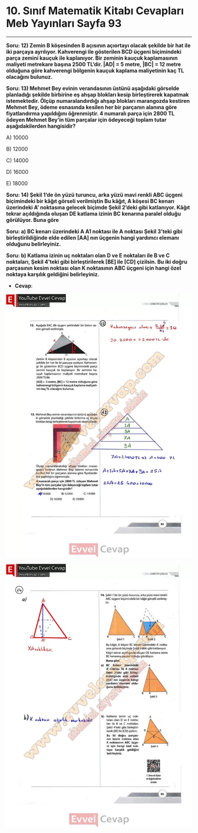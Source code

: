 # 10. Sınıf Matematik Kitabı Cevapları Meb Yayınları Sayfa 93

---

**Soru: 12) Zemin B köşesinden B açısının açıortayı olacak şekilde bir hat ile iki parçaya ayrılıyor. Kahverengi ile gösterilen BCD üçgeni biçimindeki parça zemini kauçuk ile kaplanıyor. Bir zeminin kauçuk kaplamasının maliyeti metrekare başına 2500 TL’dir. |AD| = 5 metre, |BC| = 12 metre olduğuna göre kahverengi bölgenin kauçuk kaplama maliyetinin kaç TL olacağını bulunuz.**

**Soru: 13) Mehmet Bey evinin verandasının üstünü aşağıdaki görselde planladığı şekilde birbirine eş ahşap blokları kesip birleştirerek kapatmak istemektedir. Ölçüp numaralandırdığı ahşap blokları marangozda kestiren Mehmet Bey, ödeme esnasında kesilen her bir parçanın alanına göre fiyatlandırma yapıldığını öğrenmiştir. 4 numaralı parça için 2800 TL ödeyen Mehmet Bey’in tüm parçalar için ödeyeceği toplam tutar aşağıdakilerden hangisidir?**

A) 10000

 B) 12000

 C) 14000

 D) 16000

 E) 18000

**Soru: 14) Şekil 1’de ön yüzü turuncu, arka yüzü mavi renkli ABC üçgeni biçimindeki bir kâğıt görseli verilmiştin Bu kâğıt, A köşesi BC kenarı üzerindeki A’ noktasına gelecek biçimde Şekil 2’deki gibi katlanıyor. Kâğıt tekrar açıldığında oluşan DE katlama izinin BC kenarına paralel olduğu görülüyor. Buna göre**

**Soru: a) BC kenarı üzerindeki A A1 noktası ile A noktası Şekil 3’teki gibi birleştirildiğinde elde edilen [AA] nın üçgenin hangi yardımcı elemanı olduğunu belirleyiniz.**

**Soru: b) Katlama izinin uç noktaları olan D ve E noktaları ile B ve C noktaları, Şekil 4’teki gibi birleştirilerek [BE] ile [CD] çizilsin. Bu iki doğru parçasının kesim noktası olan K noktasının ABC üçgeni için hangi özel noktaya karşılık geldiğini belirleyiniz.**

-   **Cevap**:

![Image 1](./image_1.webp)

![Image 2](./image_2.webp)